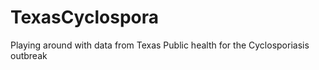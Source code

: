 # TexasCyclospora
Playing around with data from Texas Public health for the Cyclosporiasis outbreak
